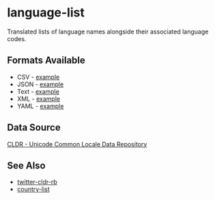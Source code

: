 language-list
=============

Translated lists of language names alongside their associated language codes.

Formats Available
-----------------

- CSV - [example](language/cldr/en/language.csv)
- JSON - [example](language/cldr/en/language.json)
- Text - [example](language/cldr/en/language.txt)
- XML - [example](language/cldr/en/language.xml)
- YAML - [example](language/cldr/en/language.yaml)

Data Source
------

[CLDR - Unicode Common Locale Data Repository](http://cldr.unicode.org/)

See Also
------

- [twitter-cldr-rb](https://github.com/twitter/twitter-cldr-rb)
- [country-list](https://github.com/umpirsky/country-list)
